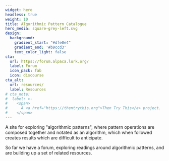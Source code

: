 ```yaml
---
widget: hero
headless: true
weight: 10
title: Algorithmic Pattern Catalogue
hero_media: square-grey-left.svg
design:
  background:
    gradient_start: "#dfe0e4"
    gradient_end: '#b9ccd3'
    text_color_light: false
cta:
  url: https://forum.alpaca.lurk.org/
  label: Forum
  icon_pack: fab
  icon: discourse
cta_alt:
  url: resources/
  label: Resources
# cta_note:
#  label: >-
#    <span>
#      A <a href="https://thentrythis.org">Then Try This</a> project.
#    </span>
---
```


A site for exploring "algorithmic patterns", where pattern operations
are composed together and notated as an algorithm, which when followed
creates results which are difficult to anticipate. 

So far we have a forum, exploring readings around algorithmic
patterns, and are building up a set of related resources.


